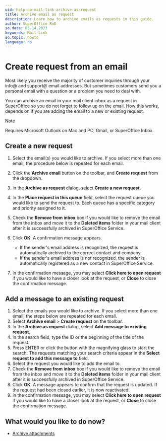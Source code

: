 ```yaml
---
uid: help-no-mail-link-archive-as-request
title: Archive email as request
description: Learn how to archive emails as requests in this guide.
author: SuperOffice RnD
so.date: 03.14.2023
keywords: Mail Link
so.topic: howto
language: no
---
```


# Create request from an email

Most likely you receive the majority of customer inquiries through your info@ and support@ email addresses. But sometimes customers send you a personal email with a question or a problem you need to deal with.

You can archive an email in your mail client inbox as a request in SuperOffice so you do not forget to follow up on the email. How this works, depends on if you are adding the email to a new or existing request.

> [!NOTE]
> Requires Microsoft Outlook on Mac and PC, Gmail, or SuperOffice Inbox.

## Create a new request

1. Select the email(s) you would like to archive. If you select more than one email, the procedure below is repeated for each email.

2. Click the **Archive email** button on the toolbar, and **Create request** from the dropdown.

3. In the **Archive as request** dialog, select **Create a new request**.

4. In the **Place request in this queue** field, select the request queue you would like to send the request to. Each queue has a specific category and priority assigned to it.

5. Check the **Remove from inbox** box if you would like to remove the email from the inbox and move it to the **Deleted items** folder in your mail client after it is successfully archived in SuperOffice Service.

6. Click **OK**. A confirmation message appears.

    * If the sender's email address is recognized, the request is automatically archived to the correct contact and company.
    * If the sender's email address is not recognized, the sender is automatically registered as a new contact in SuperOffice Service.

7. In the confirmation message, you may select **Click here to open request** if you would like to have a closer look at the request, or **Close** to close the confirmation message.

## Add a message to an existing request

1. Select the emails you would like to archive. If you select more than one email, the steps below are repeated for each email.
2. Select **Archive email** > **Create request** on the toolbar.
3. In the **Archive as request** dialog, select **Add message to existing request**.
4. In the search field, type the ID or the beginning of the title of the request.
5. Press ENTER or click the button with the magnifying glass to start the search. The requests matching your search criteria appear in the **Select request to add this message to** field.
6. Select the request you would like to add the email to.
7. Check the **Remove from inbox** box if you would like to remove the email from the inbox and move it to the **Deleted items** folder in your mail client after it is successfully archived in SuperOffice Service.
8. Click **OK**. A message appears to confirm that the request is updated. If the request had been closed earlier, it is now reactivated.
9. In the confirmation message, you may select **Click here to open request** if you would like to have a closer look at the request, or **Close** to close the confirmation message.

## What would you like to do now?

* [Archive attachments][1]

<!-- Referenced links -->
[1]: archive-attachment.md

<!-- Referenced images -->

